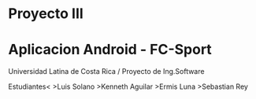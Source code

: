 ﻿Proyecto III 
================
Aplicacion Android - FC-Sport
================

Universidad Latina de Costa Rica / Proyecto de Ing.Software

Estudiantes<
	>Luis Solano
	>Kenneth Aguilar
	>Ermis Luna
	>Sebastian Rey

